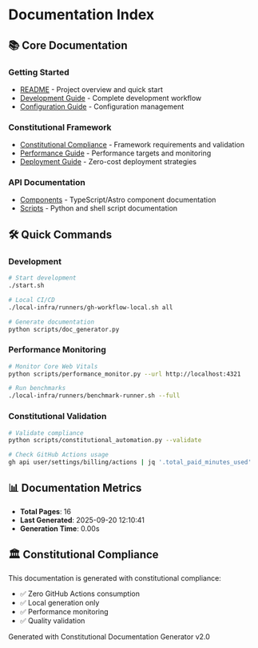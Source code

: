 # Documentation Index

## 📚 Core Documentation

### Getting Started
- [README](../README.md) - Project overview and quick start
- [Development Guide](guides/development.md) - Complete development workflow
- [Configuration Guide](guides/configuration.md) - Configuration management

### Constitutional Framework
- [Constitutional Compliance](constitutional/README.md) - Framework requirements and validation
- [Performance Guide](performance/README.md) - Performance targets and monitoring
- [Deployment Guide](guides/deployment.md) - Zero-cost deployment strategies

### API Documentation
- [Components](api/components/README.md) - TypeScript/Astro component documentation
- [Scripts](api/scripts/README.md) - Python and shell script documentation

## 🛠️ Quick Commands

### Development
```bash
# Start development
./start.sh

# Local CI/CD
./local-infra/runners/gh-workflow-local.sh all

# Generate documentation
python scripts/doc_generator.py
```

### Performance Monitoring
```bash
# Monitor Core Web Vitals
python scripts/performance_monitor.py --url http://localhost:4321

# Run benchmarks
./local-infra/runners/benchmark-runner.sh --full
```

### Constitutional Validation
```bash
# Validate compliance
python scripts/constitutional_automation.py --validate

# Check GitHub Actions usage
gh api user/settings/billing/actions | jq '.total_paid_minutes_used'
```

## 📊 Documentation Metrics

- **Total Pages**: 16
- **Last Generated**: 2025-09-20 12:10:41
- **Generation Time**: 0.00s

## 🏛️ Constitutional Compliance

This documentation is generated with constitutional compliance:
- ✅ Zero GitHub Actions consumption
- ✅ Local generation only
- ✅ Performance monitoring
- ✅ Quality validation

Generated with Constitutional Documentation Generator v2.0
